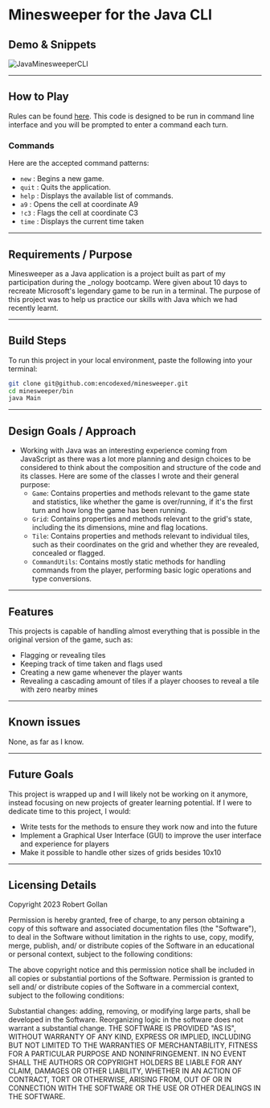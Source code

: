 # Minesweeper for the Java CLI

## Demo & Snippets

![JavaMinesweeperCLI](https://github.com/encodexed/minesweeper/assets/107448691/8fa898d7-f910-4ff6-b57c-df7ca7e09a49)

---

## How to Play

Rules can be found <a href="https://minesweepergame.com/strategy/how-to-play-minesweeper.php">here</a>. This code is designed to be run in command line interface and you will be prompted to enter a command each turn.

### Commands

Here are the accepted command patterns:

- `new` : Begins a new game.
- `quit` : Quits the application.
- `help` : Displays the available list of commands.
- `a9` : Opens the cell at coordinate A9
- `!c3` : Flags the cell at coordinate C3
- `time` : Displays the current time taken

---

## Requirements / Purpose

Minesweeper as a Java application is a project built as part of my participation during the \_nology bootcamp. Were given about 10 days to recreate Microsoft's legendary game to be run in a terminal. The purpose of this project was to help us practice our skills with Java which we had recently learnt.

---

## Build Steps

To run this project in your local environment, paste the following into your terminal:

```bash
git clone git@github.com:encodexed/minesweeper.git
cd minesweeper/bin
java Main
```

---

## Design Goals / Approach

- Working with Java was an interesting experience coming from JavaScript as there was a lot more planning and design choices to be considered to think about the composition and structure of the code and its classes. Here are some of the classes I wrote and their general purpose:
  - `Game`: Contains properties and methods relevant to the game state and statistics, like whether the game is over/running, if it's the first turn and how long the game has been running.
  - `Grid`: Contains properties and methods relevant to the grid's state, including the its dimensions, mine and flag locations.
  - `Tile`: Contains properties and methods relevant to individual tiles, such as their coordinates on the grid and whether they are revealed, concealed or flagged.
  - `CommandUtils`: Contains mostly static methods for handling commands from the player, performing basic logic operations and type conversions.

---

## Features

This projects is capable of handling almost everything that is possible in the original version of the game, such as:

- Flagging or revealing tiles
- Keeping track of time taken and flags used
- Creating a new game whenever the player wants
- Revealing a cascading amount of tiles if a player chooses to reveal a tile with zero nearby mines

---

## Known issues

None, as far as I know.

---

## Future Goals

This project is wrapped up and I will likely not be working on it anymore, instead focusing on new projects of greater learning potential. If I were to dedicate time to this project, I would:

- Write tests for the methods to ensure they work now and into the future
- Implement a Graphical User Interface (GUI) to improve the user interface and experience for players
- Make it possible to handle other sizes of grids besides 10x10

---

## Licensing Details

Copyright 2023 Robert Gollan

Permission is hereby granted, free of charge, to any person obtaining a copy of this software and associated documentation files (the "Software"), to deal in the Software without limitation in the rights to use, copy, modify, merge, publish, and/ or distribute copies of the Software in an educational or personal context, subject to the following conditions:

The above copyright notice and this permission notice shall be included in all copies or substantial portions of the Software.
Permission is granted to sell and/ or distribute copies of the Software in a commercial context, subject to the following conditions:

Substantial changes: adding, removing, or modifying large parts, shall be developed in the Software. Reorganizing logic in the software does not warrant a substantial change.
THE SOFTWARE IS PROVIDED "AS IS", WITHOUT WARRANTY OF ANY KIND, EXPRESS OR IMPLIED, INCLUDING BUT NOT LIMITED TO THE WARRANTIES OF MERCHANTABILITY, FITNESS FOR A PARTICULAR PURPOSE AND NONINFRINGEMENT. IN NO EVENT SHALL THE AUTHORS OR COPYRIGHT HOLDERS BE LIABLE FOR ANY CLAIM, DAMAGES OR OTHER LIABILITY, WHETHER IN AN ACTION OF CONTRACT, TORT OR OTHERWISE, ARISING FROM, OUT OF OR IN CONNECTION WITH THE SOFTWARE OR THE USE OR OTHER DEALINGS IN THE SOFTWARE.
